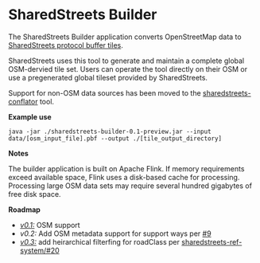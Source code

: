 # SharedStreets Builder

The SharedStreets Builder application converts OpenStreetMap data to [SharedStreets protocol buffer tiles](https://github.com/sharedstreets/sharedstreets-ref-system).

SharedStreets uses this tool to generate and maintain a complete global OSM-dervied tile set. Users can operate the tool directly on their OSM or use a pregenerated global tileset provided by SharedStreets.

Support for non-OSM data sources has been moved to the [sharedstreets-conflator](https://github.com/sharedstreets/sharedstreets-conflator) tool.

**Example use**

`java -jar ./sharedstreets-builder-0.1-preview.jar --input data/[osm_input_file].pbf --output ./[tile_output_directory]
`

**Notes**

The builder application is built on Apache Flink. If memory requirements exceed available space, Flink uses a disk-based cache for processing. Processing large OSM data sets may require several hundred gigabytes of free disk space. 
 

**Roadmap**

- [*v0.1:*](https://github.com/sharedstreets/sharedstreets-builder/releases/tag/0.1-preview) OSM support
- *v0.2:* Add OSM metadata support for support ways per [#9](https://github.com/sharedstreets/sharedstreets-builder/issues/9)
- [*v0.3:*]() add heirarchical filterfing for roadClass per [sharedstreets-ref-system/#20](https://github.com/sharedstreets/sharedstreets-ref-system/issues/20#issuecomment-381010861)
